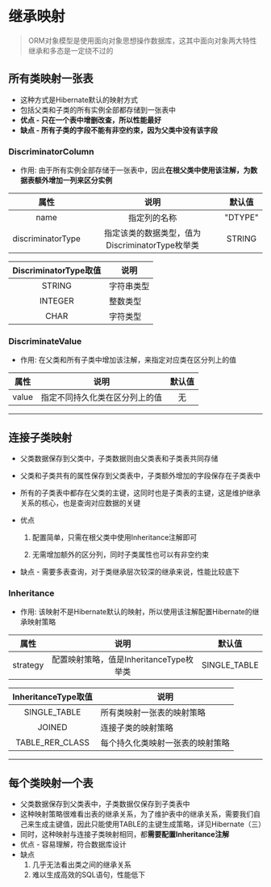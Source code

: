 # 继承映射

> ORM对象模型是使用面向对象思想操作数据库，这其中面向对象两大特性继承和多态是一定绕不过的

## 所有类映射一张表

- 这种方式是Hibernate默认的映射方式
- 包括父类和子类的所有实例全部都存储到一张表中
- **优点 - 只在一个表中增删改查，所以性能最好**
- **缺点 - 所有子类的字段不能有非空约束，因为父类中没有该字段**

### DiscriminatorColumn

- 作用: 由于所有实例全部存储于一张表中，因此**在根父类中使用该注解，为数据表额外增加一列来区分实例**

|       属性        |                      说明                       | 默认值  |
| :---------------: | :---------------------------------------------: | :-----: |
|       name        |                  指定列的名称                   | "DTYPE" |
| discriminatorType | 指定该类的数据类型，值为DiscriminatorType枚举类 | STRING  |

| DiscriminatorType取值 | 说明       |
| :-------------------: | ---------- |
|        STRING         | 字符串类型 |
|        INTEGER        | 整数类型   |
|         CHAR          | 字符类型   |

### DiscriminateValue

- 作用: 在父类和所有子类中增加该注解，来指定对应类在区分列上的值

| 属性  |              说明              | 默认值 |
| :---: | :----------------------------: | :----: |
| value | 指定不同持久化类在区分列上的值 |   无   |

---

## 连接子类映射

- 父类数据保存到父类中，子类数据则由父类表和子类表共同存储

- 父类和子类共有的属性保存到父类表中，子类额外增加的字段保存在子类表中

- 所有的子类表中都存在父类的主键，这同时也是子类表的主键，这是维护继承关系的核心，也是查询对应数据的关键

- 优点

    1. 配置简单，只需在根父类中使用Inheritance注解即可

    2. 无需增加额外的区分列，同时子类属性也可以有非空约束

- 缺点 - 需要多表查询，对于类继承层次较深的继承来说，性能比较底下

### Inheritance

- 作用: 该映射不是Hibernate默认的映射，所以使用该注解配置Hibernate的继承映射策略

|   属性   |                  说明                   |    默认值    |
| :------: | :-------------------------------------: | :----------: |
| strategy | 配置映射策略，值是InheritanceType枚举类 | SINGLE_TABLE |

| InheritanceType取值 | 说明                             |
| :-----------------: | -------------------------------- |
|    SINGLE_TABLE     | 所有类映射一张表的映射策略       |
|       JOINED        | 连接子类的映射策略               |
|   TABLE_RER_CLASS   | 每个持久化类映射一张表的映射策略 |

---

## 每个类映射一个表

- 父类数据保存到父类表中，子类数据仅保存到子类表中
- 这种映射策略很难看出表的继承关系，为了维护表中的继承关系，需要我们自己来生成主键值，因此只能使用TABLE的主键生成策略，详见Hibernate（三）
- 同时，这种映射与连接子类映射相同，都**需要配置Inheritance注解**
- 优点 - 容易理解，符合数据库设计
- 缺点
    1. 几乎无法看出类之间的继承关系
    2. 难以生成高效的SQL语句，性能低下 